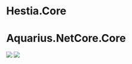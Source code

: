 # Hestia.Core
# Aquarius.NetCore.Core
[![](https://github.com/sduo/Hestia.Core/workflows/main/badge.svg)](https://github.com/sduo/Hestia.Core)
[![](https://img.shields.io/nuget/v/Hestia.Core.svg)](https://www.nuget.org/packages/Hestia.Core)
